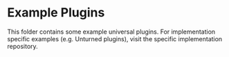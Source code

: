 # Example Plugins
This folder contains some example universal plugins.
For implementation specific examples (e.g. Unturned plugins), visit the specific implementation repository. 